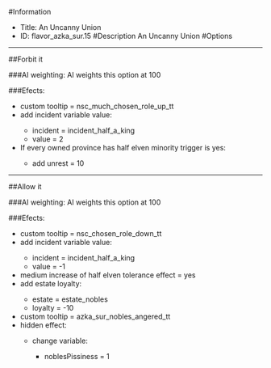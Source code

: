 #Information
 - Title: An Uncanny Union
 - ID: flavor_azka_sur.15
#Description
An Uncanny Union
#Options

___
##Forbit it

###AI weighting:
AI weights this option at 100


###Efects:<ul><li>custom tooltip = nsc_much_chosen_role_up_tt</li><li>add incident variable value:</li><ul><li>incident = incident_half_a_king</li><li>value = 2</li></ul><li>If every owned province has half elven minority trigger is yes:</li><ul><li>add unrest = 10</li></ul></ul>

___
##Allow it

###AI weighting:
AI weights this option at 100


###Efects:<ul><li>custom tooltip = nsc_chosen_role_down_tt</li><li>add incident variable value:</li><ul><li>incident = incident_half_a_king</li><li>value = -1</li></ul><li>medium increase of half elven tolerance effect = yes</li><li>add estate loyalty:</li><ul><li>estate = estate_nobles</li><li>loyalty = -10</li></ul><li>custom tooltip = azka_sur_nobles_angered_tt</li><li>hidden effect:</li><ul><li>change variable:</li><ul><li>noblesPissiness = 1</li></ul></ul></ul>
